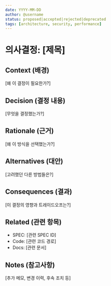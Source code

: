 ```yaml
---
date: YYYY-MM-DD
author: @username
status: proposed|accepted|rejected|deprecated
tags: [architecture, security, performance]
---
```


# 의사결정: [제목]

## Context (배경)

[왜 이 결정이 필요한가?]

## Decision (결정 내용)

[무엇을 결정했는가?]

## Rationale (근거)

[왜 이 방식을 선택했는가?]

## Alternatives (대안)

[고려했던 다른 방법들은?]

## Consequences (결과)

[이 결정의 영향과 트레이드오프는?]

## Related (관련 항목)

- SPEC: [관련 SPEC ID]
- Code: [관련 코드 경로]
- Docs: [관련 문서]

## Notes (참고사항)

[추가 메모, 변경 이력, 후속 조치 등]
